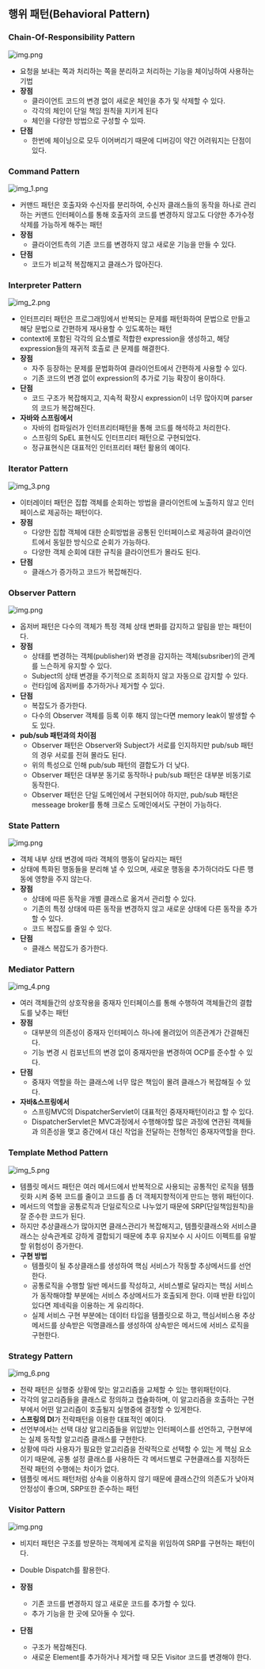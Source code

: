 ## 행위 패턴(Behavioral Pattern)

### Chain-Of-Responsibility Pattern

![img.png](../assets/COR_pattern.png)

- 요청을 보내는 쪽과 처리하는 쪽을 분리하고 처리하는 기능을 체이닝하여 사용하는 기법
- **장점**
    - 클라이언트 코드의 변경 없이 새로운 체인을 추가 및 삭제할 수 있다.
    - 각각의 체인이 단일 책임 원칙을 지키게 된다
    - 체인을 다양한 방법으로 구성할 수 있따.
- **단점**
    - 한번에 체이닝으로 모두 이어버리기 때문에 디버깅이 약간 어려워지는 단점이 있다.

### Command Pattern

![img_1.png](../assets/command_pattern.png)

- 커맨드 패턴은 호출자와 수신자를 분리하여, 수신자 클래스들의 동작을 하나로 관리하는 커맨드 인터페이스를 통해 호출자의 코드를 변경하지 않고도 다양한 추가수정삭제를 가능하게 해주는 패턴
- **장점**
    - 클라이언트측의 기존 코드를 변경하지 않고 새로운 기능을 만들 수 있다.
- **단점**
    - 코드가 비교적 복잡해지고 클래스가 많아진다.

### Interpreter Pattern

![img_2.png](../assets/interpreter_pattern.png)

- 인터프리터 패턴은 프로그래밍에서 반복되는 문제를 패턴화하여 문법으로 만들고 해당 문법으로 간편하게 재사용할 수 있도록하는 패턴
- context에 포함된 각각의 요소별로 적합한 expression을 생성하고, 해당 expression들의 재귀적 호출로 큰 문제를 해결한다.
- **장점**
    - 자주 등장하는 문제를 문법화하여 클라이언트에서 간편하게 사용할 수 있다.
    - 기존 코드의 변경 없이 expression의 추가로 기능 확장이 용이하다.
- **단점**
    - 코드 구조가 복잡해지고, 지속적 확장시 expression이 너무 많아지며 parser의 코드가 복잡해진다.
- **자바와 스프링에서**
    - 자바의 컴파일러가 인터프리터패턴을 통해 코드를 해석하고 처리한다.
    - 스프링의 SpEL 표현식도 인터프리터 패턴으로 구현되었다.
    - 정규표현식은 대표적인 인터프리터 패턴 활용의 예이다.

### Iterator Pattern

![img_3.png](../assets/iterrator_pattern.png)

- 이터레이터 패턴은 집합 객체를 순회하는 방법을 클라이언트에 노출하지 않고 인터페이스로 제공하는 패턴이다.
- **장점**
    - 다양한 집합 객체에 대한 순회방법을 공통된 인터페이스로 제공하여 클라이언트에서 동일한 방식으로 순회가 가능하다.
    - 다양한 객체 순회에 대한 규칙을 클라이언트가 몰라도 된다.
- **단점**
    - 클래스가 증가하고 코드가 복잡해진다.
  
### Observer Pattern

![img.png](../assets/observer_pattern.png)  
- 옵저버 패턴은 다수의 객체가 특정 객체 상태 변화를 감지하고 알림을 받는 패턴이다.
- **장점**
  - 상태를 변경하는 객체(publisher)와 변경을 감지하는 객체(subsriber)의 관계를 느슨하게 유지할 수 있다.
  - Subject의 상태 변경을 주기적으로 조회하지 않고 자동으로 감지할 수 있다.
  - 런타임에 옵저버를 추가하거나 제거할 수 있다.
- **단점**
  - 복잡도가 증가한다.
  - 다수의 Observer 객체를 등록 이후 해지 않는다면 memory leak이 발생할 수도 있다.
- **pub/sub 패턴과의 차이점**
  - Observer 패턴은 Observer와 Subject가 서로를 인지하지만 pub/sub 패턴의 경우 서로를 전혀 몰라도 된다.
  - 위의 특성으로 인해 pub/sub 패턴의 결합도가 더 낮다.
  - Observer 패턴은 대부분 동기로 동작하나 pub/sub 패턴은 대부분 비동기로 동작한다.
  - Observer 패턴은 단일 도메인에서 구현되어야 하지만, pub/sub 패턴은 messeage broker를 통해 크로스 도메인에서도 구현이 가능하다.


### State Pattern

![img.png](../assets/state_pattern.png)  
- 객체 내부 상태 변경에 따라 객체의 행동이 달라지는 패턴
- 상태에 특화된 행동들을 분리해 낼 수 있으며, 새로운 행동을 추가하더라도 다른 행동에 영향을 주지 않는다.
- **장점**
  - 상태에 따른 동작을 개별 클래스로 옮겨서 관리할 수 있다.
  - 기존의 특정 상태에 따른 동작을 변경하지 않고 새로운 상태에 다른 동작을 추가할 수 있다.
  - 코드 복잡도를 줄일 수 있다.
- **단점**
  - 클래스 복잡도가 증가한다.



### Mediator Pattern

![img_4.png](../assets/mediator_pattern.png)

- 여러 객체들간의 상호작용을 중재자 인터페이스를 통해 수행하여 객체들간의 결합도를 낮추는 패턴
- **장점**
    - 대부분의 의존성이 중재자 인터페이스 하나에 몰려있어 의존관계가 간결해진다.
    - 기능 변경 시 컴포넌트의 변경 없이 중재자만을 변경하여 OCP를 준수할 수 있다.
- **단점**
    - 중재자 역할을 하는 클래스에 너무 많은 책임이 몰려 클래스가 복잡해질 수 있다.
- **자바&스프링에서**
    - 스프링MVC의 DispatcherServlet이 대표적인 중재자패턴이라고 할 수 있다.
    - DispatcherServlet은 MVC과정에서 수행해야할 많은 과정에 연관된 객체들과 의존성을 맺고 중간에서 대신 작업을 전달하는 전형적인 중재자역할을 한다.

### Template Method Pattern

![img_5.png](../assets/template_mathod_pattern.png)

- 템플릿 메서드 패턴은 여러 메서드에서 반복적으로 사용되는 공통적인 로직을 템플릿화 시켜 중복 코드를 줄이고 코드를 좀 더 객체지향적이게 만드는 행위 패턴이다.
- 메서드의 역할을 공통로직과 단일로직으로 나누었기 때문에 SRP(단일책임원칙)을 잘 준수한 코드가 된다.
- 하지만 추상클래스가 많아지면 클래스관리가 복잡해지고, 템플릿클래스와 서비스클래스는 상속관계로 강하게 결합되기 때문에 추후 유지보수 시 사이드 이펙트를 유발할 위험성이 증가한다.
- **구현 방법**
    - 템플릿이 될 추상클래스를 생성하여 핵심 서비스가 작동할 추상메서드를 선언한다.
    - 공통로직을 수행할 일반 메서드를 작성하고, 서비스별로 달라지는 핵심 서비스가 동작해야할 부분에는 서비스 추상메서드가 호출되게 한다. 이때 반환 타입이 있다면 제네릭을 이용하는 게 유리하다.
    - 실제 서비스 구현 부분에는 데이터 타입을 템플릿으로 하고, 핵심서비스용 추상메서드를 상속받은 익명클래스를 생성하여 상속받은 메서드에 서비스 로직을 구현한다.

### Strategy Pattern

![img_6.png](../assets/strategy_pattern.png)

- 전략 패턴은 실행중 상황에 맞는 알고리즘을 교체할 수 있는 행위패턴이다.
- 각각의 알고리즘들을 클래스로 정의하고 캡슐화하며, 이 알고리즘을 호출하는 구현부에서 어떤 알고리즘이 호출될지 실행중에 결정할 수 있게한다.
- **스프링의 DI**가 전략패턴을 이용한 대표적인 예이다.
- 선언부에서는 선택 대상 알고리즘들을 위임받는 인터페이스를 선언하고, 구현부에는 실제 동작할 알고리즘 클래스를 구현한다.
- 상황에 따라 사용자가 필요한 알고리즘을 전략적으로 선택할 수 있는 게 핵심 요소이기 때문에, 공통 설정 클래스를 사용하든 각 메서드별로 구현클래스를 지정하든 전략 패턴의 수행에는 차이가 없다.
- 템플릿 메서드 패턴처럼 상속을 이용하지 않기 때문에 클래스간의 의존도가 낮아져 안정성이 좋으며, SRP또한 준수하는 패턴

### Visitor Pattern
![img.png](../assets/visitor_pattern.png)  

- 비지터 패턴은 구조를 방문하는 객체에게 로직을 위임하여 SRP를 구현하는 패턴이다.
- Double Dispatch를 활용한다.

- **장점**
  - 기존 코드를 변경하지 않고 새로운 코드를 추가할 수 있다.
  - 추가 기능을 한 곳에 모아둘 수 있다.
- **단점**
  - 구조가 복잡해진다.
  - 새로운 Element를 추가하거나 제거할 때 모든 Visitor 코드를 변경해야 한다.
